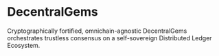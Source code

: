 # DecentralGems
Cryptographically fortified, omnichain-agnostic DecentralGems orchestrates trustless consensus on a self-sovereign Distributed Ledger Ecosystem.
